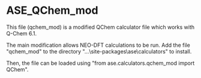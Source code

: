 # ASE_QChem_mod
This file (qchem_mod) is a modified QChem calculator file which works with Q-Chem 6.1. 

The main modification allows NEO-DFT calculations to be run. Add the file "qchem_mod" to the directory "...\site-packages\ase\calculators" to install. 

Then, the file can be loaded using "from ase.calculators.qchem_mod import QChem".
